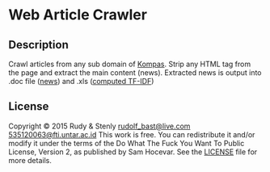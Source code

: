 # Web Article Crawler

## Description
Crawl articles from any sub domain of [Kompas](http://www.kompas.com/).
Strip any HTML tag from the page and extract the main content (news).
Extracted news is output into .doc file ([news](/doc/articles.doc)) and .xls ([computed TF-IDF](/doc/tf-idf.xls))

## License
Copyright © 2015 Rudy & Stenly <rudolf_bast@live.com> <535120063@fti.untar.ac.id>
This work is free. You can redistribute it and/or modify it under the
terms of the Do What The Fuck You Want To Public License, Version 2,
as published by Sam Hocevar. See the [LICENSE](/LICENSE.md) file for more details.
